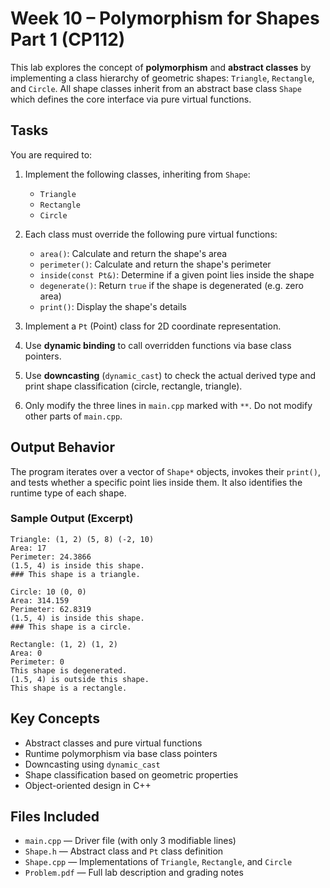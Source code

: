 # Week 10 – Polymorphism for Shapes Part 1 (CP112)

This lab explores the concept of **polymorphism** and **abstract classes** by implementing a class hierarchy of geometric shapes: `Triangle`, `Rectangle`, and `Circle`. All shape classes inherit from an abstract base class `Shape` which defines the core interface via pure virtual functions.

## Tasks

You are required to:

1. Implement the following classes, inheriting from `Shape`:
   - `Triangle`
   - `Rectangle`
   - `Circle`

2. Each class must override the following pure virtual functions:
   - `area()`: Calculate and return the shape's area
   - `perimeter()`: Calculate and return the shape's perimeter
   - `inside(const Pt&)`: Determine if a given point lies inside the shape
   - `degenerate()`: Return `true` if the shape is degenerated (e.g. zero area)
   - `print()`: Display the shape's details

3. Implement a `Pt` (Point) class for 2D coordinate representation.

4. Use **dynamic binding** to call overridden functions via base class pointers.

5. Use **downcasting** (`dynamic_cast`) to check the actual derived type and print shape classification (circle, rectangle, triangle).

6. Only modify the three lines in `main.cpp` marked with `**`. Do not modify other parts of `main.cpp`.

## Output Behavior

The program iterates over a vector of `Shape*` objects, invokes their `print()`, and tests whether a specific point lies inside them. It also identifies the runtime type of each shape.

### Sample Output (Excerpt)

```
Triangle: (1, 2) (5, 8) (-2, 10)
Area: 17
Perimeter: 24.3866
(1.5, 4) is inside this shape.
### This shape is a triangle.

Circle: 10 (0, 0)
Area: 314.159
Perimeter: 62.8319
(1.5, 4) is inside this shape.
### This shape is a circle.

Rectangle: (1, 2) (1, 2)
Area: 0
Perimeter: 0
This shape is degenerated.
(1.5, 4) is outside this shape.
This shape is a rectangle.
```


## Key Concepts

- Abstract classes and pure virtual functions
- Runtime polymorphism via base class pointers
- Downcasting using `dynamic_cast`
- Shape classification based on geometric properties
- Object-oriented design in C++

## Files Included

- `main.cpp` — Driver file (with only 3 modifiable lines)
- `Shape.h` — Abstract class and `Pt` class definition
- `Shape.cpp` — Implementations of `Triangle`, `Rectangle`, and `Circle`
- `Problem.pdf` — Full lab description and grading notes
